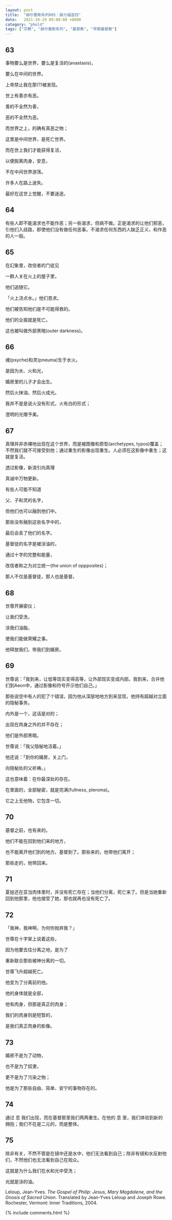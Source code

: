```yaml
---
layout: post
title:  "赫尔墨斯系列005：腓力福音四"
date:   2021-10-29 09:00:00 +0800
category: "phold"
tags: ["宗教", "赫尔墨斯系列", "基督教", "早期基督教"]
---
```


## 63

事物要么是世界，要么是复活的(anastasis)，

要么在中间的世界。

上帝禁止我在那(?)被发现。

世上有善亦有恶。

善的不全然为善，

恶的不全然为恶。

而世界之上，的确有真恶之物；

这里是中间世界，是死亡世界。

而在世上我们才能获得复活，

以便脱离肉身，安息，

不在中间世界游荡。

许多人在路上迷失。

最好在这世上觉醒，不要迷途。

## 64

有些人即不能渴求也不能作恶；另一些渴求，但病不做。正是渴求的让他们邪恶，引他们入歧路，即使他们没有做任何恶事。不渴求任何东西的人缺乏正义，和作恶的人一般。

## 65

在幻象里，改信者的门徒见

一群人关在火上的屋子里，

他们追随它。

「火上浇点水。」他们恳求。

他们被告知他们是不可能得救的。

他们的业报就是死亡。

这也被叫做外部黑暗(outer darkness)。

## 66

魂(psyche)和灵(pneuma)生于水火。

是因为水、火和光，

婚房里的儿子才会出生。

然后火抹油，然后火成光。

我并不是是说火没有形式，火有白的形式；

澄明的光赠予美。

## 67

真理并非赤裸地出现在这个世界，而是被图像和原型(archetypes, typos)覆盖；不然我们就不可接受到他；通过重生的影像出现重生。人必须在这影像中重生；这就是复活。

透过影像，新浪引向真理

真诚中万物更新。

有些人可能不知道

父、子和灵的名字，

但他们也可以融到他们中。

那些没有融到这些名字中的，

最后会丢了他们的名字。

基督徒的名字是被涂油的，

通过十字的完整和能量，

改信者称之为对立统一(the union of oppposites)；

那人不仅是基督徒，那人也是基督。

## 68

世尊开展密仪；

让我们受洗，

涂我们油脂，

使我们能做荣耀之事。

他释放我们，带我们到婚房。

## 69

世尊说：「我到来，让低等现实变得高等，让外部现实变成内部。我到来，合并他们到Aeon中，通过影像和符号开示他们自己。」

那些说空中有人的犯了个错误，因为他从深层地地方到来显现，他持有超越对立面的隐秘事务。

内外是一个，这话是对的；

出现在肉身之外的并不存在；

他们是外部黑暗。

世尊说：「我父隐秘地活着。」

他还说：「到你的婚房，关上门，

向隐秘处的父祈祷。」

这也意味着：在你最深处的存在。

在里面的，全部秘密，就是完满(fullness, pleroma)。

它之上无他物，它包含一切。

## 70

基督之前，也有来的。

他们不能在回到他们来的地方，

也不能离开他们到的地方。基督到了。那些来的，他带他们离开；

那些走的，他带回来。

## 71

夏娃还在亚当肉体里时，并没有死亡存在；当他们分离，死亡来了。但是当她重新回到他那里，他也接受了她，那也就再也没有死亡了。

## 72

「我神，我神啊，为何你抛弃我？」

世尊在十字架上说着这些，

因为他要去往分离之地，是为了

重新联合那些被神分离的一切。

世尊飞升超越死亡。

他变为了分离前的他。

他的身体就是全部，

他有肉身，但那是真正的肉身；

我们的肉身则是短暂的，

是我们真正肉身的影像。

## 73

婚房不是为了动物，

也不是为了奴隶，

更不是为了污染之物；

他是为了那些自由、简单、安宁的事物存在的。

## 74

通过 息 我们出现，而在基督那里我们两两重生。在他的 息 里，我们体验到新的拥抱；我们不在是二元的，而是整体。

## 75

除非有关，不然不管是在镜中还是水中，他们无法看到自己；除非有镜和水反射他们，不然他们也无法看到自己在观众。

这就是为什么我们在水和光中受洗；

光就是涂的油。



Leloup, Jean-Yves. *The Gospel of Philip: Jesus, Mary Magdalene, and the Gnosis of Sacred Union*. Translated by Jean-Yves Leloup and Joseph Rowe. Rochester, Vermont: Inner Traditions, 2004.

{% include comments.html %}

